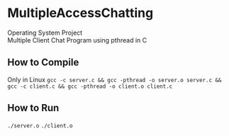 # MultipleAccessChatting  
Operating System Project   
Multiple Client Chat Program using pthread in C  

## How to Compile
Only in Linux
`gcc -c server.c && gcc -pthread -o server.o server.c && gcc -c client.c && gcc -pthread -o client.o client.c`

## How to Run
`./server.o`  `./client.o`
